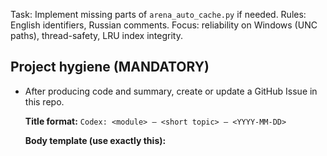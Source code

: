 Task: Implement missing parts of `arena_auto_cache.py` if needed.
Rules: English identifiers, Russian comments.
Focus: reliability on Windows (UNC paths), thread-safety, LRU index integrity.
## Project hygiene (MANDATORY)

- After producing code and summary, create or update a GitHub Issue in this repo.

  **Title format:** `Codex: <module> — <short topic> — <YYYY-MM-DD>`

  **Body template (use exactly this):**
